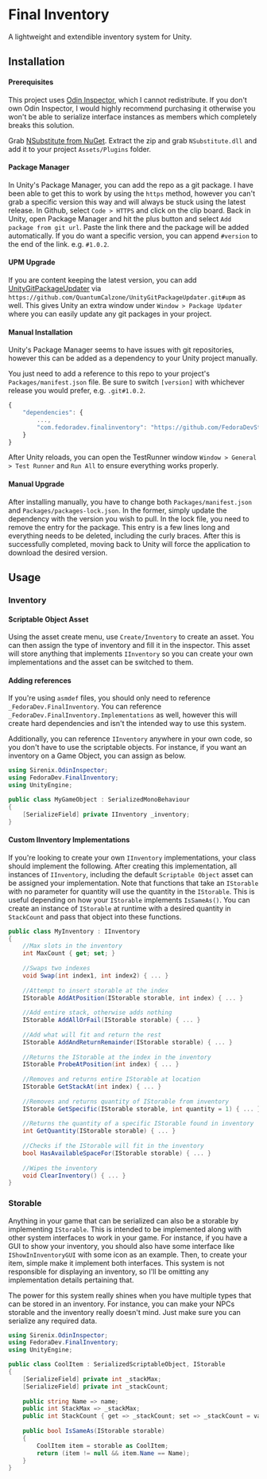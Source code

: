 # Final Inventory

A lightweight and extendible inventory system for Unity.

## Installation

#### Prerequisites
This project uses [Odin Inspector](https://assetstore.unity.com/packages/tools/utilities/odin-inspector-and-serializer-89041), which I cannot redistribute. If you don't own Odin Inspector, I would highly recommend purchasing it otherwise you won't be able to serialize interface instances as members which completely breaks this solution.

Grab [NSubstitute from NuGet](https://www.nuget.org/packages/NSubstitute). Extract the zip and grab `NSubstitute.dll` and add it to your project `Assets/Plugins` folder.

#### Package Manager
In Unity's Package Manager, you can add the repo as a git package. I have been able to get this to work by using the `https` method, however you can't grab a specific version this way and will always be stuck using the latest release. In Github, select `Code > HTTPS` and click on the clip board. Back in Unity, open Package Manager and hit the plus button and select `Add package from git url`. Paste the link there and the package will be added automatically. If you do want a specific version, you can append `#version` to the end of the link. e.g. `#1.0.2`.

#### UPM Upgrade
If you are content keeping the latest version, you can add [UnityGitPackageUpdater](https://github.com/QuantumCalzone/UnityGitPackageUpdater)  via `https://github.com/QuantumCalzone/UnityGitPackageUpdater.git#upm` as well. This gives Unity an extra window under `Window > Package Updater` where you can easily update any git packages in your project.

#### Manual Installation
Unity's Package Manager seems to have issues with git repositories, however this can be added as a dependency to your Unity project manually.

You just need to add a reference to this repo to your project's `Packages/manifest.json` file. Be sure to switch `[version]` with whichever release you would prefer, e.g. `.git#1.0.2`.

```js
{
    "dependencies": {
        ...,
        "com.fedoradev.finalinventory": "https://github.com/FedoraDevStudios/Final-Inventory.git#[version]"
    }
}
```

After Unity reloads, you can open the TestRunner window `Window > General > Test Runner` and `Run All` to ensure everything works properly.

#### Manual Upgrade
After installing manually, you have to change both `Packages/manifest.json` and `Packages/packages-lock.json`. In the former, simply update the dependency with the version you wish to pull. In the lock file, you need to remove the entry for the package. This entry is a few lines long and everything needs to be deleted, including the curly braces. After this is successfully completed, moving back to Unity will force the application to download the desired version.

## Usage
### Inventory
#### Scriptable Object Asset
Using the asset create menu, use `Create/Inventory` to create an asset. You can then assign the type of inventory and fill it in the inspector. This asset will store anything that implements `IInventory` so you can create your own implementations and the asset can be switched to them.

#### Adding references

If you're using `asmdef` files, you should only need to reference `_FedoraDev.FinalInventory`. You can reference `_FedoraDev.FinalInventory.Implementations` as well, however this will create hard dependencies and isn't the intended way to use this system.

Additionally, you can reference `IInventory` anywhere in your own code, so you don't have to use the scriptable objects. For instance, if you want an inventory on a Game Object, you can assign as below.

```c#
using Sirenix.OdinInspector;
using FedoraDev.FinalInventory;
using UnityEngine;

public class MyGameObject : SerializedMonoBehaviour
{
    [SerializeField] private IInventory _inventory;
}
```

#### Custom IInventory Implementations
If you're looking to create your own `IInventory` implementations, your class should implement the following. After creating this implementation, all instances of `IInventory`, including the default `Scriptable Object` asset can be assigned your implementation. Note that functions that take an `IStorable` with no parameter for quantity will use the quantity in the `IStorable`. This is useful depending on how your `IStorable` implements `IsSameAs()`. You can create an instance of `IStorable` at runtime with a desired quantity in `StackCount` and pass that object into these functions.

```c#
public class MyInventory : IInventory
{
    //Max slots in the inventory
    int MaxCount { get; set; }
    
    //Swaps two indexes
    void Swap(int index1, int index2) { ... }
    
    //Attempt to insert storable at the index
    IStorable AddAtPosition(IStorable storable, int index) { ... }
    
    //Add entire stack, otherwise adds nothing
    IStorable AddAllOrFail(IStorable storable) { ... }
    
    //Add what will fit and return the rest
    IStorable AddAndReturnRemainder(IStorable storable) { ... }
    
    //Returns the IStorable at the index in the inventory
    IStorable ProbeAtPosition(int index) { ... }
    
    //Removes and returns entire IStorable at location
    IStorable GetStackAt(int index) { ... }
    
    //Removes and returns quantity of IStorable from inventory
    IStorable GetSpecific(IStorable storable, int quantity = 1) { ... }
    
    //Returns the quantity of a specific IStorable found in inventory
    int GetQuantity(IStorable storable) { ... }
    
    //Checks if the IStorable will fit in the inventory
    bool HasAvailableSpaceFor(IStorable storable) { ... }
    
    //Wipes the inventory
    void ClearInventory() { ... }
}
```

### Storable
Anything in your game that can be serialized can also be a storable by implementing `IStorable`. This is intended to be implemented along with other system interfaces to work in your game. For instance, if you have a GUI to show your inventory, you should also have some interface like `IShowInInventoryGUI` with some icon as an example. Then, to create your item, simple make it implement both interfaces. This system is not responsible for displaying an inventory, so I'll be omitting any implementation details pertaining that.

The power for this system really shines when you have multiple types that can be stored in an inventory. For instance, you can make your NPCs storable and the inventory really doesn't mind. Just make sure you can serialize any required data.

```c#
using Sirenix.OdinInspector;
using FedoraDev.FinalInventory;
using UnityEngine;

public class CoolItem : SerializedScriptableObject, IStorable
{
    [SerializeField] private int _stackMax;
    [SerializeField] private int _stackCount;
    
    public string Name => name;
    public int StackMax => _stackMax;
    public int StackCount { get => _stackCount; set => _stackCount = value; }
    
    public bool IsSameAs(IStorable storable)
    {
        CoolItem item = storable as CoolItem;
        return (item != null && item.Name == Name);
    }
}
```
